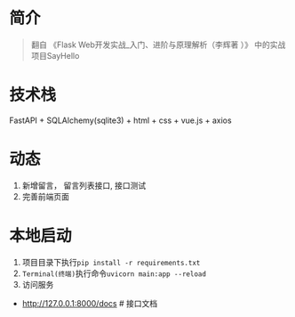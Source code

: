 # 简介
> 翻自 《Flask Web开发实战_入门、进阶与原理解析（李辉著 ）》 中的实战项目SayHello
# 技术栈
FastAPI + SQLAlchemy(sqlite3) + html + css + vue.js + axios
# 动态
1. 新增留言， 留言列表接口, 接口测试
2. 完善前端页面


# 本地启动
1. 项目目录下执行`pip install -r requirements.txt`
2. `Terminal(终端)`执行命令`uvicorn main:app --reload`
3. 访问服务
- http://127.0.0.1:8000/docs    # 接口文档
